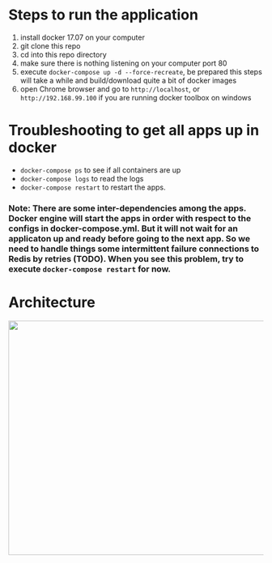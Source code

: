 # Steps to run the application
1. install docker 17.07 on your computer
2. git clone this repo
3. cd into this repo directory
4. make sure there is nothing listening on your computer port 80
5. execute `docker-compose up -d --force-recreate`, be prepared this steps will take a while and build/download quite a bit of docker images
6. open Chrome browser and go to `http://localhost`, or `http://192.168.99.100` if you are running docker toolbox on windows

# Troubleshooting to get all apps up in docker
- `docker-compose ps` to see if all containers are up
- `docker-compose logs` to read the logs
- `docker-compose restart` to restart the apps.
### Note: There are some inter-dependencies among the apps. Docker engine will start the apps in order with respect to the configs in docker-compose.yml. But it will not wait for an applicaton up and ready before going to the next app. So we need to handle things some intermittent failure connections to Redis by retries (TODO). When you see this problem, try to execute `docker-compose restart` for now. 

# Architecture
<img src="https://ptpaiq-dm2305.files.1drv.com/y4m_7SPD70ViE3jvgShqg9tEuEuhWZoZ1aKTXYZv9vhDjnaruYLyZ2CaUwWh5tgti8w2cFPoewudXrLHmZbI7Mskf9Rh36ZXtLhiSheiFOP_0PrP8U6uTbdTjfiOumBLfWIf0snZdXGL5DDM8PIAeXfQAtJis4GqTCHSEYbcBqv3vnh3oQhcX777uhIQN86kysgM52NKO35HY6b23zKXKfb9A?width=660&height=463&cropmode=none" width="660" height="463" />

